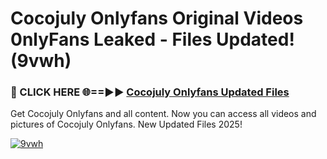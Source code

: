 # Cocojuly Onlyfans Original Videos 0nlyFans Leaked - Files Updated! (9vwh)

<h3>🔴 CLICK HERE 🌐==►► <a href="https://tinyurl.com/ehrbuxhb" rel="nofollow">Cocojuly Onlyfans Updated Files</a></h3>

Get Cocojuly Onlyfans and all content. Now you can access all videos and pictures of Cocojuly Onlyfans. New Updated Files 2025!

[![9vwh](https://i.imgur.com/lVYEuWS.gif)](https://tinyurl.com/ehrbuxhb)
